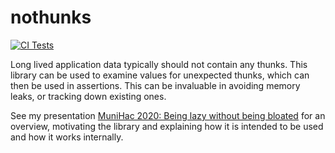 # nothunks

[![CI Tests](https://github.com/input-output-hk/nothunks/actions/workflows/ci.yml/badge.svg)](https://github.com/input-output-hk/nothunks/actions/workflows/ci.yml)


Long lived application data typically should not contain any thunks. This
library can be used to examine values for unexpected thunks, which can then be
used in assertions. This can be invaluable in avoiding memory leaks, or tracking
down existing ones.

See my presentation
[MuniHac 2020: Being lazy without being bloated](https://www.youtube.com/watch?v=7t6wt7ByBWg)
for an overview, motivating the library and explaining how it is intended to be
used and how it works internally.
